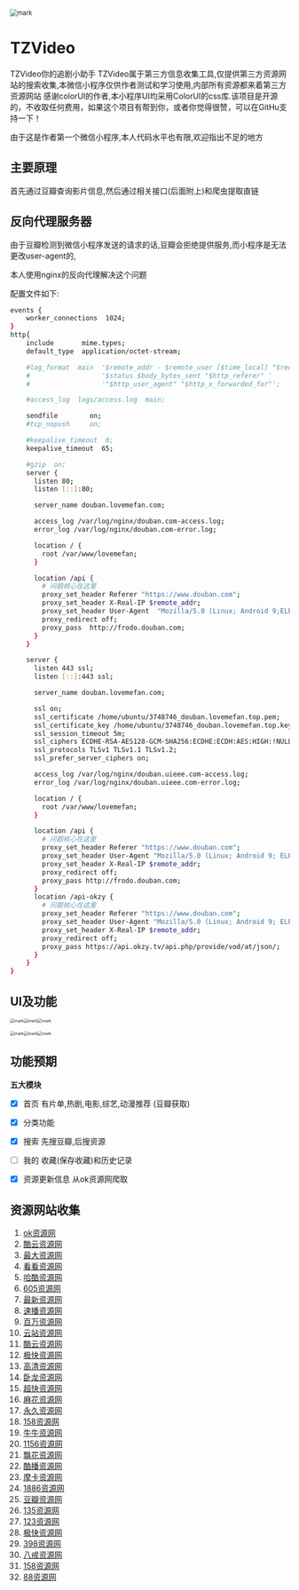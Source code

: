 <img src="http://pan-lovemefan.oss-cn-shenzhen.aliyuncs.com/blog/20201019/170546203.png" alt="mark" style="zoom:80%;" />
<br>

# TZVideo

TZVideo你的追剧小助手
TZVideo属于第三方信息收集工具,仅提供第三方资源网站的搜索收集,本微信小程序仅供作者测试和学习使用,内部所有资源都来着第三方资源网站
感谢colorUI的作者,本小程序UI均采用ColorUI的css库.该项目是开源的，不收取任何费用，如果这个项目有帮到你，或者你觉得很赞，可以在GitHu支持一下！

由于这是作者第一个微信小程序,本人代码水平也有限,欢迎指出不足的地方

## 主要原理

首先通过豆瓣查询影片信息,然后通过相关接口(后面附上)和爬虫提取直链

## 反向代理服务器

由于豆瓣检测到微信小程序发送的请求的话,豆瓣会拒绝提供服务,而小程序是无法更改user-agent的,

本人使用nginx的反向代理解决这个问题

配置文件如下:

```bash
events {
    worker_connections  1024;
}
http{
    include       mime.types;
    default_type  application/octet-stream;

    #log_format  main  '$remote_addr - $remote_user [$time_local] "$request" '
    #                  '$status $body_bytes_sent "$http_referer" '
    #                  '"$http_user_agent" "$http_x_forwarded_for"';

    #access_log  logs/access.log  main;

    sendfile        on;
    #tcp_nopush     on;

    #keepalive_timeout  0;
    keepalive_timeout  65;

    #gzip  on;
	server {
	  listen 80;
	  listen [::]:80;

	  server_name douban.lovemefan.com;

	  access_log /var/log/nginx/douban.com-access.log;
	  error_log /var/log/nginx/douban.com-error.log;

	  location / {
		root /var/www/lovemefan;
	  }

	  location /api {
		# 问题核心在这里
		proxy_set_header Referer "https://www.douban.com";
		proxy_set_header X-Real-IP $remote_addr;
		proxy_set_header User-Agent  "Mozilla/5.0 (Linux; Android 9;ELE-AL00 Build/HUAWEIELE-AL0001; wv) AppleWebKit/537.36 (KHTML, like Gecko) Version/4.0 Chrome/67.0.3396.87 XWEB/1168 MMWEBSDK/191201 Mobile Safari/537.36 MMWEBID/873 MicroMessenger/7.0.10.1580(0x27000AFE) Process/tools NetType/WIFI Language/zh_CN ABI/arm64";
		proxy_redirect off;
		proxy_pass  http://frodo.douban.com;
	  }
	}

	server {
	  listen 443 ssl;
	  listen [::]:443 ssl;

	  server_name douban.lovemefan.com;

	  ssl on;
	  ssl_certificate /home/ubuntu/3748746_douban.lovemefan.top.pem;
	  ssl_certificate_key /home/ubuntu/3748746_douban.lovemefan.top.key;
	  ssl_session_timeout 5m;
	  ssl_ciphers ECDHE-RSA-AES128-GCM-SHA256:ECDHE:ECDH:AES:HIGH:!NULL:!aNULL:!MD5:!ADH:!RC4;
	  ssl_protocols TLSv1 TLSv1.1 TLSv1.2;
	  ssl_prefer_server_ciphers on;

	  access_log /var/log/nginx/douban.uieee.com-access.log;
	  error_log /var/log/nginx/douban.uieee.com-error.log;

	  location / {
		root /var/www/lovemefan;
	  }

	  location /api {
		# 问题核心在这里
		proxy_set_header Referer "https://www.douban.com";
		proxy_set_header User-Agent "Mozilla/5.0 (Linux; Android 9; ELE-AL00 Build/HUAWEIELE-AL0001; wv) AppleWebKit/537.36 (KHTML, like Gecko) Version/4.0 Chrome/67.0.3396.87 XWEB/1168 MMWEBSDK/191201 Mobile Safari/537.36 MMWEBID/873 MicroMessenger/7.0.10.1580(0x27000AFE) Process/tools NetType/WIFI Language/zh_CN ABI/arm64";
		proxy_set_header X-Real-IP $remote_addr;
		proxy_redirect off;
		proxy_pass http://frodo.douban.com;
	  }
	  location /api-okzy {
		# 问题核心在这里
		proxy_set_header Referer "https://www.douban.com";
		proxy_set_header User-Agent "Mozilla/5.0 (Linux; Android 9; ELE-AL00 Build/HUAWEIELE-AL0001; wv) AppleWebKit/537.36 (KHTML, like Gecko) Version/4.0 Chrome/67.0.3396.87 XWEB/1168 MMWEBSDK/191201 Mobile Safari/537.36 MMWEBID/873 MicroMessenger/7.0.10.1580(0x27000AFE) Process/tools NetType/WIFI Language/zh_CN ABI/arm64";
		proxy_set_header X-Real-IP $remote_addr;
		proxy_redirect off;
		proxy_pass https://api.okzy.tv/api.php/provide/vod/at/json/;
	  }
	}
}

```





## UI及功能

<img src="http://pan-lovemefan.oss-cn-shenzhen.aliyuncs.com/blog/20201019/154039165.jpg" alt="mark" style="zoom: 50%;" /><img src="http://pan-lovemefan.oss-cn-shenzhen.aliyuncs.com/blog/20201019/154124660.jpg" alt="mark" style="zoom:50%;" /><img src="http://pan-lovemefan.oss-cn-shenzhen.aliyuncs.com/blog/20201019/154752201.jpg" alt="mark" style="zoom:50%;" />

<img src="http://pan-lovemefan.oss-cn-shenzhen.aliyuncs.com/blog/20201019/154832377.jpg" alt="mark" style="zoom:50%;" /><img src="http://pan-lovemefan.oss-cn-shenzhen.aliyuncs.com/blog/20201019/154848531.jpg" alt="mark" style="zoom:50%;" /><img src="http://pan-lovemefan.oss-cn-shenzhen.aliyuncs.com/blog/20201019/155157640.png" alt="mark" style="zoom:50%;" />

## 功能预期



**五大模块**

- [x] 首页 有片单,热剧,电影,综艺,动漫推荐 (豆瓣获取)

- [x] 分类功能

- [x] 搜索 先搜豆瓣,后搜资源

- [ ] 我的   收藏(保存收藏)和历史记录

- [x] 资源更新信息  从ok资源网爬取 

## 资源网站收集
1.  [ok资源网](https://www.okzyw.com)
2.  [酷云资源网](http://www.kuyunzyw.tv)
3.  [最大资源网](http://www.zuidazy2.net)
4.  [看看资源网](http://www.kuyunzyw.tv)
5.  [哈酷资源网](http://www.666zy.com)
6.  [605资源网](http://www.765zy.com)
7.  [最新资源网](http://www.zuixinzy.cc)
8.  [速播资源网](https://www.subo8988.com)
9.  [百万资源网](http://www.baiwanzy.com)
10.  [云站资源网](http://www.zy.itono.cn)
11.  [酷云资源网](http://www.123ku.com)
12.  [极快资源网](https://www.jikzy.com)
13.  [高清资源网](http://www.gaoqingzy.com)
14.  [卧龙资源网](http://www.wolongzy.net)
15.  [超快资源网](http://265zy.cc)
16.  [麻花资源网](http://www.mahuazy.net)
17.  [永久资源网](http://www.yongjiuzy1.com)
18.  [158资源网](http://www.158zyz.com)
19.  [牛牛资源网](http://niuniuzy.com)
20.  [1156资源网](http://www.1156zy.net)
21.  [飘花资源网](https://www.xinpianzy.com)
22.  [酷播资源网](http://www.kubozy.net)
23.  [摩卡资源网](https://mokazy.com)
24.  [1886资源网](http://www.1886zy.net)
25.  [豆瓣资源网](http://douban666.com)
26.  [135资源网](http://135zy0.com)
27.  [123资源网](http://www.123ku.com)
28.  [极快资源网](https://www.jikzy.com)
29.  [398资源网](https://398zyz.com)
30.  [八戒资源网](http://bajiezy.cc)
31.  [158资源网](http://www.158zyz.com)
32.  [88资源网](http://www.88zyw.net)


